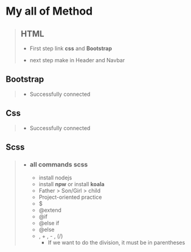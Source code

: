 # My all of Method

>## HTML
>
>- First step link **css** and    **Bootstrap**
>
>- next step make in Header and Navbar
>

## Bootstrap
>
>- Successfully connected

## Css
>
>- Successfully connected

## Scss
>
>- ### all commands scss
>   - install nodejs
>   - install **npw** or install         **koala**
>   - Father > Son/Girl > child
>   - Project-oriented practice
>   - $
>   - @extend
>   - @if
>   - @else if
>   - @else
>   - , + , - , (/)
>     - If we want to do the division,
it must be in parentheses
